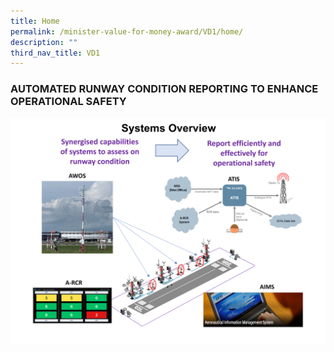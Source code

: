 ```yaml
---
title: Home
permalink: /minister-value-for-money-award/VD1/home/
description: ""
third_nav_title: VD1
---
```

<h3 class="text-center">AUTOMATED RUNWAY CONDITION REPORTING TO ENHANCE OPERATIONAL SAFETY</h3>
<img src="/images/VFM/VD1/VD1 IconicPic2.png"   />